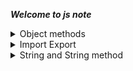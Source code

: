 ***Welcome to js note***
<details>
   <summary>Object methods</summary>


<details>
   <summary>Object destructureing</summary>

   ```js
    const parson = {
    Name: "sakib",
    lastName: "Hasan",
    education:{
        degree:"graduate"
    }
    }
    //OBJ distructure এর মাধ্যমে এই parson theke name বের করে নিয়ে আসতে হলে। 
    const { Name, lastName } = parson; 
     // object destructureing এ object এর kye এবং variable এর
    // নাম এক হতে হবে

    // যদি object এর name কে অন্য variable এর store করতে হলে 
    const { Name:title, lastName } = parson; 
    const { education:{degree:x} } = parson; 

    // এরকম হতে পারে যে কোন একটা Object এর কোন একটা property থাকতে ও পারে না ও থাকরে পারে তখন 
    // default value হিসাবে empty object দেওয়া যেতে পারে ফলে error দেখাবে না।
    const { education:{degree} = {}  } = parson;  // object destructureing set default value 
    // education:{OtherName} = {} its return undefind its not throw error
    
    console.log(Name, lastName); 
    console.log(title, lastName); 
    console.log(title, lastName, x); // nested object call 
   ```
</details>

<details>
   <summary>Array destructureing</summary>

   ```js
   const arr = [1, 2, 3, 4];
   const [a, a, c, d] = arr
   console.log(a) // a is 1 and b is 2 .....
   ```
</details>


</details>

<details>
   <summary>Import Export</summary>

  `main.js`
   ```js
  export const a = 10
  export const pi = 3.1416

  const parson = {
    name: "jone",
    age:20
  }
  export default parson
   ```
  `other.js`
   ```js
   import {a, pi} from "./main.js"
   // যদি a and pi কে other variable e store করতে চান তহলে 
   import {a as mya, pi as myPi} from "./main.js"
   // যদি সব একবারে পেতে চান যা যা export করা হয়েছে তাহলে
   import * all from "./main.js"
   //imprt parson named user and other variable in curlybrasis{other...}
   import user { pi, a, ....} from "./main.js"

   console.log(user)
   console.log(all.a)
   console.log(all.pi)
   ```

</details>

<details>
 <summary>String and String method</summary>
</details>